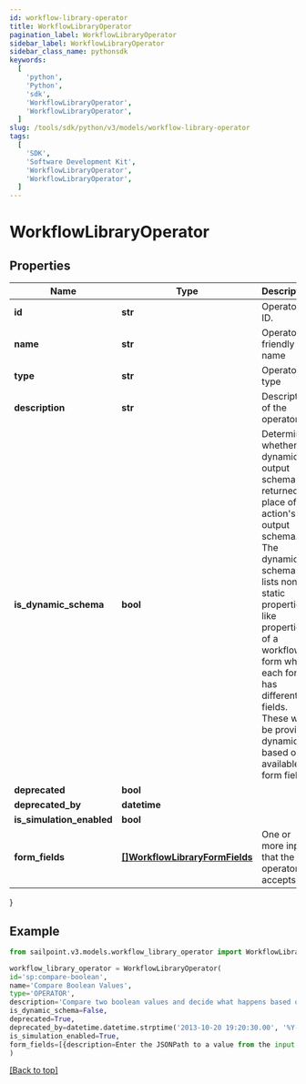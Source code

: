 ```yaml
---
id: workflow-library-operator
title: WorkflowLibraryOperator
pagination_label: WorkflowLibraryOperator
sidebar_label: WorkflowLibraryOperator
sidebar_class_name: pythonsdk
keywords:
  [
    'python',
    'Python',
    'sdk',
    'WorkflowLibraryOperator',
    'WorkflowLibraryOperator',
  ]
slug: /tools/sdk/python/v3/models/workflow-library-operator
tags:
  [
    'SDK',
    'Software Development Kit',
    'WorkflowLibraryOperator',
    'WorkflowLibraryOperator',
  ]
---
```


# WorkflowLibraryOperator

## Properties

| Name | Type | Description | Notes |
| --- | --- | --- | --- |
| **id** | **str** | Operator ID. | [optional] |
| **name** | **str** | Operator friendly name | [optional] |
| **type** | **str** | Operator type | [optional] |
| **description** | **str** | Description of the operator | [optional] |
| **is_dynamic_schema** | **bool** | Determines whether the dynamic output schema is returned in place of the action's output schema. The dynamic schema lists non-static properties, like properties of a workflow form where each form has different fields. These will be provided dynamically based on available form fields. | [optional] |
| **deprecated** | **bool** |  | [optional] |
| **deprecated_by** | **datetime** |  | [optional] |
| **is_simulation_enabled** | **bool** |  | [optional] |
| **form_fields** | [**[]WorkflowLibraryFormFields**](workflow-library-form-fields) | One or more inputs that the operator accepts | [optional] |

}

## Example

```python
from sailpoint.v3.models.workflow_library_operator import WorkflowLibraryOperator

workflow_library_operator = WorkflowLibraryOperator(
id='sp:compare-boolean',
name='Compare Boolean Values',
type='OPERATOR',
description='Compare two boolean values and decide what happens based on the result.',
is_dynamic_schema=False,
deprecated=True,
deprecated_by=datetime.datetime.strptime('2013-10-20 19:20:30.00', '%Y-%m-%d %H:%M:%S.%f'),
is_simulation_enabled=True,
form_fields=[{description=Enter the JSONPath to a value from the input to compare to Variable B., helpText=, label=Variable A, name=variableA.$, required=true, type=text}, {helpText=Select an operation., label=Operation, name=operator, options=[{label=Equals, value=BooleanEquals}], required=true, type=select}, {description=Enter the JSONPath to a value from the input to compare to Variable A., helpText=, label=Variable B, name=variableB.$, required=false, type=text}, {description=Enter True or False., helpText=, label=Variable B, name=variableB, required=false, type=text}]
)

```

[[Back to top]](#)

